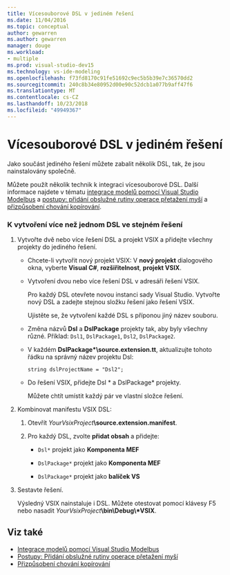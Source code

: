 ```yaml
---
title: Vícesouborové DSL v jediném řešení
ms.date: 11/04/2016
ms.topic: conceptual
author: gewarren
ms.author: gewarren
manager: douge
ms.workload:
- multiple
ms.prod: visual-studio-dev15
ms.technology: vs-ide-modeling
ms.openlocfilehash: f73fd8170c91fe51692c9ec5b5b39e7c36570dd2
ms.sourcegitcommit: 240c8b34e80952d00e90c52dcb1a077b9aff47f6
ms.translationtype: MT
ms.contentlocale: cs-CZ
ms.lasthandoff: 10/23/2018
ms.locfileid: "49949367"
---
```

# <a name="multiple-dsls-in-one-solution"></a>Vícesouborové DSL v jediném řešení
Jako součást jediného řešení můžete zabalit několik DSL, tak, že jsou nainstalovány společně.

 Můžete použít několik technik k integraci vícesouborové DSL. Další informace najdete v tématu [integrace modelů pomocí Visual Studio Modelbus](../modeling/integrating-models-by-using-visual-studio-modelbus.md) a [postupy: přidání obslužné rutiny operace přetažení myší](../modeling/how-to-add-a-drag-and-drop-handler.md) a [přizpůsobení chování kopírování](../modeling/customizing-copy-behavior.md).

### <a name="to-build-more-than-one-dsl-in-the-same-solution"></a>K vytvoření více než jednom DSL ve stejném řešení

1. Vytvořte dvě nebo více řešení DSL a projekt VSIX a přidejte všechny projekty do jediného řešení.

   -   Chcete-li vytvořit nový projekt VSIX: V **nový projekt** dialogového okna, vyberte **Visual C#**, **rozšiřitelnost**, **projekt VSIX**.

   -   Vytvoření dvou nebo více řešení DSL v adresáři řešení VSIX.

        Pro každý DSL otevřete novou instanci sady Visual Studio. Vytvořte nový DSL a zadejte stejnou složku řešení jako řešení VSIX.

        Ujistěte se, že vytvoření každé DSL s příponou jiný název souboru.

   -   Změna názvů **Dsl** a **DslPackage** projekty tak, aby byly všechny různé. Příklad: `Dsl1`, `DslPackage1`, `Dsl2`, `DslPackage2`.

   -   V každém **DslPackage\*\source.extension.tt**, aktualizujte tohoto řádku na správný název projektu Dsl:

        `string dslProjectName = "Dsl2";`

   -   Do řešení VSIX, přidejte Dsl * a DslPackage\* projekty.

        Můžete chtít umístit každý pár ve vlastní složce řešení.

2. Kombinovat manifestu VSIX DSL:

   1.  Otevřít _YourVsixProject_**\source.extension.manifest**.

   2.  Pro každý DSL, zvolte **přidat obsah** a přidejte:

       -   `Dsl*` projekt jako **Komponenta MEF**

       -   `DslPackage*` projekt jako **Komponenta MEF**

       -   `DslPackage*` projekt jako **balíček VS**

3. Sestavte řešení.

   Výsledný VSIX nainstaluje i DSL. Můžete otestovat pomocí klávesy F5 nebo nasadit _YourVsixProject_**\bin\Debug\\\*VSIX**.

## <a name="see-also"></a>Viz také

- [Integrace modelů pomocí Visual Studio Modelbus](../modeling/integrating-models-by-using-visual-studio-modelbus.md)
- [Postupy: Přidání obslužné rutiny operace přetažení myší](../modeling/how-to-add-a-drag-and-drop-handler.md)
- [Přizpůsobení chování kopírování](../modeling/customizing-copy-behavior.md)